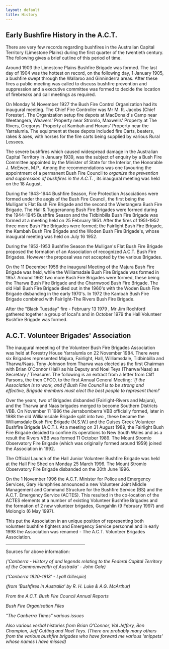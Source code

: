 ```yaml
---
layout: default
title: History
---
```


## Early Bushfire History in the A.C.T.

There are very few records regarding bushfires in the
Australian Capital Territory (Limestone Plains) during the first
quarter of the twentieth century. The following gives a brief
outline of this period of time.

Around 1903 the Limestone Plains Bushfire Brigade was formed.
The last day of 1904 was the hottest on record, on the following
day, 1 January 1905, a bushfire swept through the Wallaroo and
Ginninderra areas. After these fires a public meeting was called
to discuss bushfire prevention and suppression and a executive
committee was formed to decide the location of firebreaks and
call meetings as required.

On Monday 14 November 1927 the Bush Fire Control Organization
had its inaugural meeting. The Chief Fire Controller was Mr M.
R. Jacobs (Chief Forester). The Organization setup fire depots
at MacDonald's Camp near Weetangera, Weavers' Property near
Stromlo, Maxwells' Property at The Rivers, Gregorys' Property at
Kambah and Horans' Property near the Yarralumla. The equipment
at these depots included fire Carts, beaters, rakes & axes,
with horses for the fire carts being supplied by various Rural
Lessees.

The severe bushfires which caused widespread damage in the
Australian Capital Territory in January 1939, was the subject of
enquiry by a Bush Fire Committee appointed by the Minister of
State for the Interior, the Honorable J. McEwen, M.P.. Among the
recommendations was one favouring the appointment of a permanent
Bush Fire Council to *organize the prevention and suppression
of bushfires in the A.C.T.* , its inaugural meeting was held
on the 18 August.

During the 1943-1944 Bushfire Season, Fire Protection Associations
were formed under the aegis of the Bush Fire Council, the first
being the Mulligan's Flat Bush Fire Brigade and the second
the Weetangera Bush Fire Brigade. The Hall & Tuggeranong Bush
Fire Brigades were formed during the 1944-1945 Bushfire Season and
the Tidbinbilla Bush Fire Brigade was formed at a meeting held on
25 February 1951. After the fires of 1951-1952 three more Bush Fire
Brigades were formed; the Fairlight Bush Fire Brigade, the Kambah
Bush Fire Brigade and the Woden Bush Fire Brigade's, whose
inaugural meeting was held on July 16 1952.

During the 1952-1953 Bushfire Season the Mulligan's Flat
Bush Fire Brigade proposed the formation of an Association of
recognized A.C.T. Bush Fire Brigades. However the proposal was
not accepted by the various Brigades.

On the 11 December 1956 the inaugural Meeting of the Majura
Bush Fire Brigade was held, while the Williamsdale Bush Fire
Brigade was formed in 1957. Around 1962 two more Bush Fire
Brigades were formed, these being the Tharwa Bush Fire Brigade
and the Charnwood Bush Fire Brigade. The old Hall Bush Fire
Brigade died out in the 1960's with the Woden Bush Fire
Brigade disbanding in the early 1970's. In 1972 the Kambah
Bush Fire Brigade combined with Fairlight-The Rivers Bush Fire
Brigade.

After the "Black Tuesday" fire - February 13 1979 , Mr Jim
Rochford gathered together a group of local's and in October
1979 the Hall Volunteer Bushfire Brigade was formed.

## A.C.T. Volunteer Brigades' Association

The inaugural meeeting of the Volunteer Bush Fire Brigades
Association was held at Forestry House Yarralumla on 22 November
1984. There were six Brigades represented Majura, Fairlight,
Hall, Williamsdale, Tidbinbilla and Tharwa/Naas. Tony Johnson
from Tharwa was elected as the first Chairman with Brian
O'Connor (Hall) as his Deputy and Noel Teys (Tharwa/Naas)
as Secretary / Treasurer. The following is an extract from a
letter from Cliff Parsons, the then CFCO, to the first Annual
General Meeting: *'If the Association is to work, and if
Bush Fire Council is to be strong and effective, Brigade members
must elect the best people to represent them!'*

Over the years, two of Brigades disbanded (Fairlight-Rivers and
Majura), and the Tharwa and Naas brigades merged to become
Southern Districts VBB. On November 11 1986 the Jerrabomberra
VBB officially formed, later in 1988 the old Williamsdale
Brigade split into two , these became the Williamsdale Bush Fire
Brigade (N.S.W.) and the Guises Creek Volunteer Bushfire Brigade
(A.C.T.). At a meeting on 31 August 1989, the Fairlight Bush
Fire Brigade decided to confine its operations to New South
Wales and as a result the Rivers VBB was formed 11 October 1989.
The Mount Stromlo Observatory Fire Brigade (which was originally
formed around 1959) joined the Association in 1992.

The Official Launch of the Hall Junior Volunteer Bushfire
Brigade was held at the Hall Fire Shed on Monday 25 March 1996.
The Mount Stromlo Observatory Fire Brigade disbanded on the 30th
June 1996.

On the 1 November 1996 the A.C.T. Minister for Police and
Emergency Services, Gary Humphries announced a new Volunteer
Joint Middle Management and Command Structure for the Bushfire
Service (BS) and the A.C.T. Emergency Service (ACTES). This
resulted in the co-location of the ACTES elements at a number of
existing Volunteer Bushfire Brigades and the formation of 2 new
volunteer brigades, Gungahlin (9 February 1997) and Molonglo (6
May 1997).

This put the Association in an unique position of representing
both volunteer bushfire fighters and Emergency Service personnel
and in early 1998 the Association was renamed - The A.C.T.
Volunteer Brigades Association.

<hr width="50%"/>

Sources for above information:

*('Canberra - History of and legends relating to the Federal
Capital Territory of the Commonwealth of Australia' - John
Gale)*

*('Canberra 1820-1913' - Lyall Gillespie)*

*(from 'Bushfires in Australia' by R. H. Luke & A.G.
McArthur)*

*From the A.C.T. Bush Fire Council Annual Reports*

*Bush Fire Organisation Files*

*"The Canberra Times" various issues*

*Also various verbal histories from Brian O'Connor, Val
Jeffery, Ben Champion, Jeff Cutting and Noel Teys. (There are
probably many others from the various bushfire brigades who have
forward me various 'snippets' whose names I have missed)*
